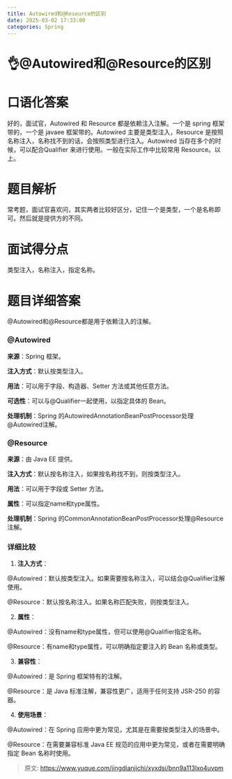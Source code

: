 ```yaml
---
title: Autowired和@Resource的区别 
date: 2025-03-02 17:33:00
categories: Spring
---
```


# 👌@Autowired和@Resource的区别

# 口语化答案
好的，面试官，Autowired 和 Resource 都是依赖注入注解。一个是 spring 框架带的，一个是 javaee 框架带的。Autowired 主要是类型注入，Resource 是按照名称注入，名称找不到的话，会按照类型进行注入。Autowired 当存在多个的时候，可以配合Qualifier 来进行使用。一般在实际工作中比较常用 Resource。以上。

# 题目解析
常考题，面试官喜欢问，其实两者比较好区分，记住一个是类型，一个是名称即可。然后就是提供方的不同。

# 面试得分点
类型注入，名称注入，指定名称。

# 题目详细答案
@Autowired和@Resource都是用于依赖注入的注解。

### @Autowired
**来源**：Spring 框架。

**注入方式**：默认按类型注入。

**用法**：可以用于字段、构造器、Setter 方法或其他任意方法。

**可选性**：可以与@Qualifier一起使用，以指定具体的 Bean。

**处理机制**：Spring 的AutowiredAnnotationBeanPostProcessor处理@Autowired注解。

### @Resource
**来源**：由 Java EE 提供。

**注入方式**：默认按名称注入，如果按名称找不到，则按类型注入。

**用法**：可以用于字段或 Setter 方法。

**属性**：可以指定name和type属性。

**处理机制**：Spring 的CommonAnnotationBeanPostProcessor处理@Resource注解。

### 详细比较
1. **注入方式**：

@Autowired：默认按类型注入。如果需要按名称注入，可以结合@Qualifier注解使用。

@Resource：默认按名称注入。如果名称匹配失败，则按类型注入。

2. **属性**：

@Autowired：没有name和type属性，但可以使用@Qualifier指定名称。

@Resource：有name和type属性，可以明确指定要注入的 Bean 名称或类型。

3. **兼容性**：

@Autowired：是 Spring 框架特有的注解。

@Resource：是 Java 标准注解，兼容性更广，适用于任何支持 JSR-250 的容器。

4. **使用场景**：

@Autowired：在 Spring 应用中更为常见，尤其是在需要按类型注入的场景中。

@Resource：在需要兼容标准 Java EE 规范的应用中更为常见，或者在需要明确指定 Bean 名称时使用。



> 原文: <https://www.yuque.com/jingdianjichi/xyxdsi/bnn9a113lxo4uvpm>